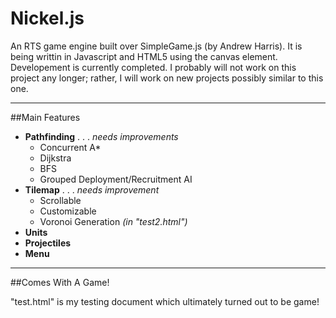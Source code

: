 # Nickel.js

An RTS game engine built over SimpleGame.js (by Andrew Harris). It is being writtin in Javascript and HTML5 using the canvas element. Developement is currently completed. I probably will not work on this project any longer; rather, I will work on new projects possibly similar to this one.

---

##Main Features
 - **Pathfinding** . . . *needs improvements*
   - Concurrent A*
   - Dijkstra
   - BFS
   - Grouped Deployment/Recruitment AI
 - **Tilemap** . . . *needs improvement*
   - Scrollable
   - Customizable
   - Voronoi Generation *(in "test2.html")*
 - **Units**
 - **Projectiles**
 - **Menu**
 
---

##Comes With A Game!
 
"test.html" is my testing document which ultimately turned out to be game!
 
 
